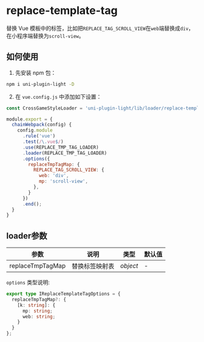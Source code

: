 # replace-template-tag

替换 Vue 模板中的标签，比如把`REPLACE_TAG_SCROLL_VIEW`在`web`端替换成`div`，在小程序端替换为`scroll-view`。


## 如何使用

1. 先安装 npm 包：

```bash
npm i uni-plugin-light -D
```

2. 在 `vue.config.js` 中添加如下设置：

```js
const CrossGameStyleLoader = 'uni-plugin-light/lib/loader/replace-template-tag';

module.export = {
  chainWebpack(config) {
    config.module
      .rule('vue')
      .test(/\.vue$/)
      .use(REPLACE_TMP_TAG_LOADER)
      .loader(REPLACE_TMP_TAG_LOADER)
      .options({
        replaceTmpTagMap: {
          REPLACE_TAG_SCROLL_VIEW: {
            web: 'div',
            mp: 'scroll-view',
          },
        }
      })
      .end();
  }
}
```

## loader参数

| 参数             | 说明           | 类型     | 默认值 |
| ---------------- | -------------- | -------- | ------ |
| replaceTmpTagMap | 替换标签映射表 | _object_ | -      |


`options` 类型说明:

```ts
export type IReplaceTemplateTagOptions = {
  replaceTmpTagMap?: {
    [k: string]: {
      mp: string;
      web: string;
    }
  }
};
```
